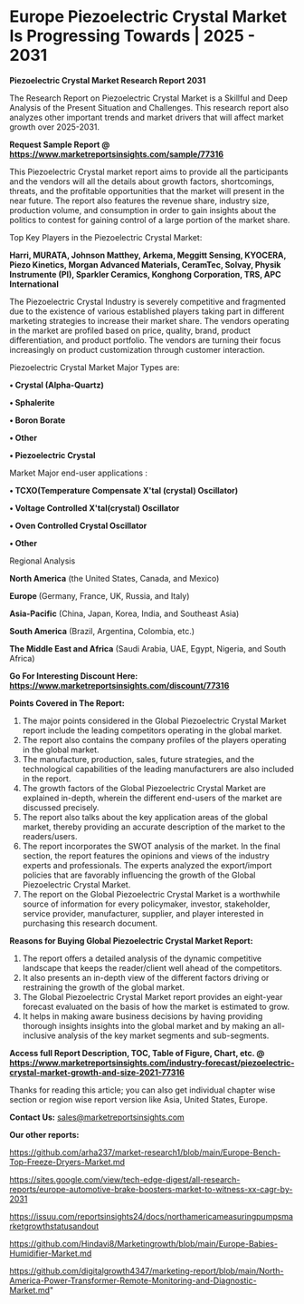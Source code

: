 # Europe Piezoelectric Crystal Market Is Progressing Towards | 2025 - 2031

<strong>Piezoelectric Crystal Market Research Report 2031</strong>

The Research Report on Piezoelectric Crystal Market is a Skillful and Deep Analysis of the Present Situation and Challenges. This research report also analyzes other important trends and market drivers that will affect market growth over 2025-2031.

<strong>Request Sample Report @ <a href=https://www.marketreportsinsights.com/sample/77316>https://www.marketreportsinsights.com/sample/77316</a></strong>

This Piezoelectric Crystal market report aims to provide all the participants and the vendors will all the details about growth factors, shortcomings, threats, and the profitable opportunities that the market will present in the near future. The report also features the revenue share, industry size, production volume, and consumption in order to gain insights about the politics to contest for gaining control of a large portion of the market share.

Top Key Players in the Piezoelectric Crystal Market:

<strong>Harri, MURATA, Johnson Matthey, Arkema, Meggitt Sensing, KYOCERA, Piezo Kinetics, Morgan Advanced Materials, CeramTec, Solvay, Physik Instrumente (PI), Sparkler Ceramics, Konghong Corporation, TRS, APC International</strong>

The Piezoelectric Crystal Industry is severely competitive and fragmented due to the existence of various established players taking part in different marketing strategies to increase their market share. The vendors operating in the market are profiled based on price, quality, brand, product differentiation, and product portfolio. The vendors are turning their focus increasingly on product customization through customer interaction.

Piezoelectric Crystal Market Major Types are:

<strong>• Crystal (Alpha-Quartz)

• Sphalerite

• Boron Borate

• Other

• Piezoelectric Crystal</strong>

Market Major end-user applications :

<strong>• TCXO(Temperature Compensate X&#39;tal (crystal) Oscillator)

• Voltage Controlled X&#39;tal(crystal) Oscillator

• Oven Controlled Crystal Oscillator

• Other</strong>

Regional Analysis

</u><strong><b>North America</b></strong> (the United States, Canada, and Mexico)

<strong><b>Europe </b></strong>(Germany, France, UK, Russia, and Italy)

<strong><b>Asia-Pacific</b></strong> (China, Japan, Korea, India, and Southeast Asia)

<strong><b>South America</b></strong> (Brazil, Argentina, Colombia, etc.)

<strong><b>The Middle East and Africa</b></strong> (Saudi Arabia, UAE, Egypt, Nigeria, and South Africa)

<strong>Go For Interesting Discount Here: <a href=https://www.marketreportsinsights.com/discount/77316>https://www.marketreportsinsights.com/discount/77316</a></strong>

<strong>Points Covered in The Report:</strong>
<ol>
  <li>The major points considered in the Global Piezoelectric Crystal Market report include the leading competitors operating in the global market.</li>
  <li>The report also contains the company profiles of the players operating in the global market.</li>
  <li>The manufacture, production, sales, future strategies, and the technological capabilities of the leading manufacturers are also included in the report.</li>
  <li>The growth factors of the Global Piezoelectric Crystal Market are explained in-depth, wherein the different end-users of the market are discussed precisely.</li>
  <li>The report also talks about the key application areas of the global market, thereby providing an accurate description of the market to the readers/users.</li>
  <li>The report incorporates the SWOT analysis of the market. In the final section, the report features the opinions and views of the industry experts and professionals. The experts analyzed the export/import policies that are favorably influencing the growth of the Global Piezoelectric Crystal Market.</li>
  <li>The report on the Global Piezoelectric Crystal Market is a worthwhile source of information for every policymaker, investor, stakeholder, service provider, manufacturer, supplier, and player interested in purchasing this research document.</li>
</ol>
<strong>Reasons for Buying Global Piezoelectric Crystal Market Report:</strong>

<ol>
  <li>The report offers a detailed analysis of the dynamic competitive landscape that keeps the reader/client well ahead of the competitors.</li>
  <li>It also presents an in-depth view of the different factors driving or restraining the growth of the global market.</li>
  <li>The Global Piezoelectric Crystal Market report provides an eight-year forecast evaluated on the basis of how the market is estimated to grow.</li>
  <li>It helps in making aware business decisions by having providing thorough insights insights into the global market and by making an all-inclusive analysis of the key market segments and sub-segments.</li>
</ol>
<strong>Access full Report Description, TOC, Table of Figure, Chart, etc. @ <a href=https://www.marketreportsinsights.com/industry-forecast/piezoelectric-crystal-market-growth-and-size-2021-77316>https://www.marketreportsinsights.com/industry-forecast/piezoelectric-crystal-market-growth-and-size-2021-77316</a></strong>


Thanks for reading this article; you can also get individual chapter wise section or region wise report version like Asia, United States, Europe.

<strong>Contact Us:</strong>
sales@marketreportsinsights.com

<strong>Our other reports:</strong>

<a href=https://github.com/arha237/market-research1/blob/main/Europe-Bench-Top-Freeze-Dryers-Market.md>https://github.com/arha237/market-research1/blob/main/Europe-Bench-Top-Freeze-Dryers-Market.md</a>

<a href=https://sites.google.com/view/tech-edge-digest/all-research-reports/europe-automotive-brake-boosters-market-to-witness-xx-cagr-by-2031>https://sites.google.com/view/tech-edge-digest/all-research-reports/europe-automotive-brake-boosters-market-to-witness-xx-cagr-by-2031</a>

<a href=https://issuu.com/reportsinsights24/docs/northamericameasuringpumpsmarketgrowthstatusandout>https://issuu.com/reportsinsights24/docs/northamericameasuringpumpsmarketgrowthstatusandout</a>

<a href=https://github.com/Hindavi8/Marketingrowth/blob/main/Europe-Babies-Humidifier-Market.md>https://github.com/Hindavi8/Marketingrowth/blob/main/Europe-Babies-Humidifier-Market.md</a>

<a href=https://github.com/digitalgrowth4347/marketing-report/blob/main/North-America-Power-Transformer-Remote-Monitoring-and-Diagnostic-Market.md>https://github.com/digitalgrowth4347/marketing-report/blob/main/North-America-Power-Transformer-Remote-Monitoring-and-Diagnostic-Market.md</a>"
